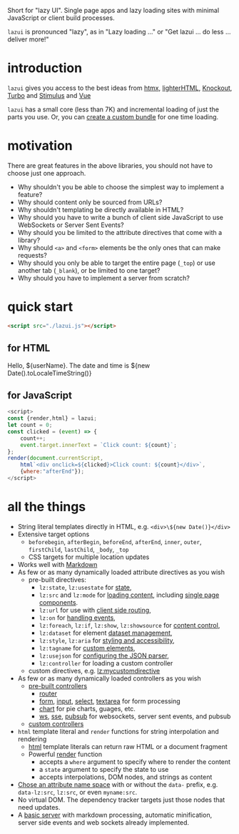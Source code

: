 <script src='/lazui.js' autofocus></script>
<title>lazui: Web UI's with less work</title>
<div data-lz:src="./docs/header.html"></div>

Short for &quot;lazy UI&quot;. Single page apps and lazy loading sites with minimal JavaScript or client build processes.

`lazui` is pronounced &quot;lazy&quot;, as in &quot;Lazy loading &period;&period;&period;&quot; or &quot;Get lazui &period;&period;&period; do less
&period;&period;&period; deliver more!&quot;

# introduction

`lazui` gives you access to the best ideas from [htmx](https://htmx.org/), [lighterHTML](https://github.com/WebReflection/lighterhtml),  [Knockout](https://knockoutjs.com/), [Turbo](https://turbo.hotwired.dev/) and [Stimulus](https://stimulus.hotwired.dev/) and [Vue](https://vuejs.org/)

`lazui` has a small core (less than 7K) and incremental loading of just the parts you use. Or, you can [create a custom bundle](./lazui.md/#creating-a-custom-bundle) for one time loading.

# motivation

There are great features in the above libraries, you should not have to choose just one approach.

- Why shouldn't you be able to choose the simplest way to implement a feature?
- Why should content only be sourced from URLs?
- Why shouldn't templating be directly available in HTML?
- Why should you have to write a bunch of client side JavaScript to use WebSockets or Server Sent Events?
- Why should you be limited to the attribute directives that come with a library?
- Why should `<a>` and `<form>` elements be the only ones that can make requests?
- Why should you only be able to target the entire page (`_top`) or use another tab (`_blank`), or be limited to one target?
- Why should you have to implement a server from scratch?

# quick start

```html
<script src="./lazui.js"></script>
```

## for HTML

<div data-lz:showsource:inner="beforeBegin">
<template id="#goodbye">
    Goodbye ${userName}
</template>
<div data-lz:src="#goodbye" data-lz:state='{"userName":"John"}' data-lz:on="click dispatch:load" data-lz:target="outer">
    Hello, ${userName}. The date and time is ${new Date().toLocaleTimeString()}
</div>
</div>

## for JavaScript

```javascript
<script>
const {render,html} = lazui;
let count = 0;
const clicked = (event) => {
    count++;
    event.target.innerText = `Click count: ${count}`;
};
render(document.currentScript,
    html`<div onclick=${clicked}>Click count: ${count}</div>`,
    {where:"afterEnd"});
</script>
```

<script>
const {render,html} = lazui;
let count = 0;
const clicked = (event) => {
    count++;
    event.target.innerText = `Click count: ${count}`;
};
render(document.currentScript, html`<div onclick=${clicked}>Click Me! Count: ${count}</div>`,{where:"afterEnd"});
</script>


# all the things

- String literal templates directly in HTML, e.g. `<div>\${new Date()}</div>`
- Extensive target options
    - `beforebegin`, `afterBegin`, `beforeEnd`, `afterEnd`, `inner`,
      `outer`, `firstChild`, `lastChild`, `_body`, `_top`
    - CSS targets for multiple location updates
- Works well with [Markdown](./lazui.md/#working-with-markdown)
- As few or as many dynamically loaded attribute directives as you wish
    - pre-built directives:
        - `lz:state`, `lz:usestate` for [state](docs/lazui.md#using-state),
        - `lz:src` and `lz:mode` for [loading content](./lazui#loading-content), including [single page components](./lazui#single-page-components).
        - `lz:url` for use with [client side routing](./lazui#client-side-routing),
        - `lz:on` for [handling events](./lazui#handling-events),
        - `lz:foreach`, `lz:if`, `lz:show`, `lz:showsource` for [content control](./lazui#content-control),
        - `lz:dataset` for element [dataset management](./lazui#dataset-management),
        - `lz:style`, `lz:aria` for [styling and accessibility](./lazui#styling-and-accessibility),
        - `lz:tagname` for [custom elements](./lazui#creating-custom-elements),
        - `lz:usejson` for [configuring the JSON parser](./lazui#configuring-the-json-parser),
        - `lz:controller` for loading a custom controller
    - custom directives, e.g. [lz:mycustomdirective](./lazui#creating-custom-attribute-directives)
- As few or as many dynamically loaded controllers as you wish
    - [pre-built controllers](pre-built-controllers)
        - [router](./lazui#treating-elements-as-files)
        - [form](./lazui#form), [input](./lazui#input), [select](./lazui#select), [textarea](./lazui#textarea) for form processing
        - [chart](./lazui#charts) for pie charts, guages, etc.
        - [ws](./lazui#web-sockets), [sse](./lazui#server-sent-events), [pubsub](./lazui#pubsub) for websockets, server sent events, and pubsub
    - [custom controllers](./lazui#defining-custom-controllers)
- `html` template literal and `render` functions for string interpolation and rendering
    - [html](./lazui#html) template literals can return raw HTML or a document fragment
    - Powerful [render](./lazui#render) function
        - accepts a `where` argument to specify where to render the content
        - a `state` argument to specify the state to use
        - accepts interpolations, DOM nodes, and strings as content
- [Chose an attribute name space]() with or without the `data-` prefix, e.g. `data-lz:src`, `lz:src`, or even `myname:src`.
- No virtual DOM. The dependency tracker targets just those nodes that need updates.
- A [basic server](docs/lazui.md#basic-server) with markdown processing, automatic minification, server side events and web sockets already implemented.